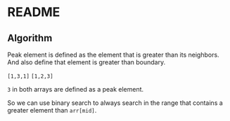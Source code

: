 # README

## Algorithm

Peak element is defined as the element that is greater than its neighbors. And also define that element is greater than boundary.

`[1,3,1]`
`[1,2,3]`

`3` in both arrays are defined as a peak element.

So we can use binary search to always search in the range that contains a greater element than `arr[mid]`.
